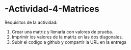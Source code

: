 # -Actividad-4-Matrices
Requisitos de la actividad:

1. Crear una matriz y llenarla con valores de prueba.
2. Imprimir los valores de la matriz en las dos diagonales.
3. Subir el codigo a github y compartir la URL en la entrega
